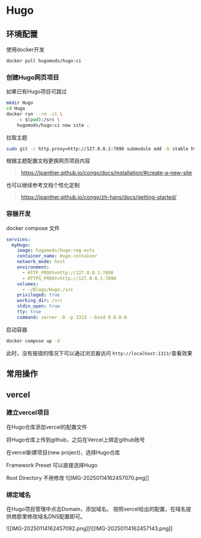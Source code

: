 # Hugo

## 环境配置

使用docker开发

```bash
docker pull hugomods/hugo:ci
```

### 创建Hugo网页项目

如果已有Hugo项目可跳过

```bash
mkdir Hugo
cd Hugo
docker run --rm -it \
    -v $(pwd):/src \
    hugomods/hugo:ci new site .
```

 拉取主题

```bash
sudo git -c http.proxy=http://127.0.0.1:7890 submodule add -b stable https://github.com/jpanther/congo.git themes/congo
```

根据主题配置文档更换网页项目内容

> https://jpanther.github.io/congo/docs/installation/#create-a-new-site

也可以继续参考文档个性化定制

> https://jpanther.github.io/congo/zh-hans/docs/getting-started/


### 容器开发

docker compose 文件

```yaml
services:
  myHugo:
    image: hugomods/hugo:reg-exts
    container_name: Hugo-container
    network_mode: host
    environment:       
      - HTTP_PROXY=http://127.0.0.1:7890  
      - HTTPS_PROXY=http://127.0.0.1:7890
    volumes:
      - ~/Blogs/Hugo:/src
    privileged: true  
    working_dir: /src
    stdin_open: true              
    tty: true              
    command: server -D -p 1313 --bind 0.0.0.0
```

启动容器

```bash
docker compose up -d
```

此时，没有报错的情况下可以通过浏览器访问 `http://localhost:1313/`查看效果

## 常用操作





## vercel

### 建立vercel项目

在Hugo仓库添加vercel的配置文件

将Hugo仓库上传到github，之后在Vercel上绑定github账号

在vercel新建项目(new project)，选择Hugo仓库

Framework Preset 可以直接选择Hugo

Root Directory 不用修改
![[IMG-20250114162457070.png]]

### 绑定域名

在Hugo项目管理中点击Domain，添加域名。
按照vercel给出的配置，在域名提供商那里修改域名DNS配置即可。

![[IMG-20250114162457092.png]]![[IMG-20250114162457143.png]]